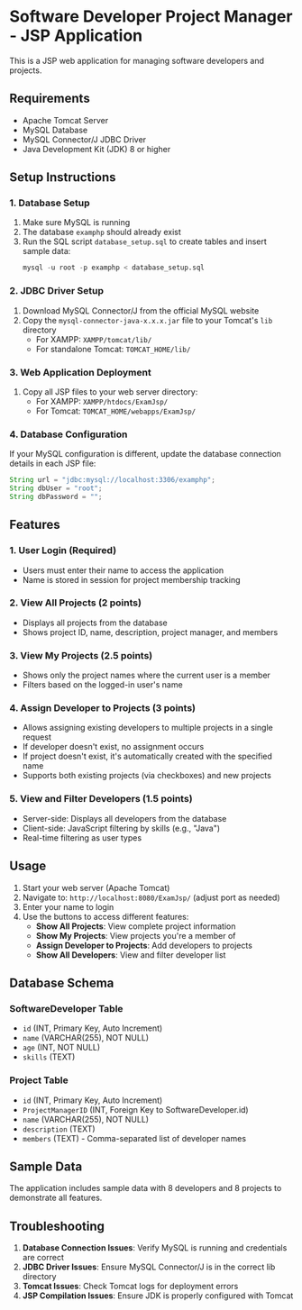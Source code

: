 # Software Developer Project Manager - JSP Application

This is a JSP web application for managing software developers and projects.

## Requirements

- Apache Tomcat Server
- MySQL Database
- MySQL Connector/J JDBC Driver
- Java Development Kit (JDK) 8 or higher

## Setup Instructions

### 1. Database Setup
1. Make sure MySQL is running
2. The database `examphp` should already exist
3. Run the SQL script `database_setup.sql` to create tables and insert sample data:
   ```sql
   mysql -u root -p examphp < database_setup.sql
   ```

### 2. JDBC Driver Setup
1. Download MySQL Connector/J from the official MySQL website
2. Copy the `mysql-connector-java-x.x.x.jar` file to your Tomcat's `lib` directory
   - For XAMPP: `XAMPP/tomcat/lib/`
   - For standalone Tomcat: `TOMCAT_HOME/lib/`

### 3. Web Application Deployment
1. Copy all JSP files to your web server directory:
   - For XAMPP: `XAMPP/htdocs/ExamJsp/`
   - For Tomcat: `TOMCAT_HOME/webapps/ExamJsp/`

### 4. Database Configuration
If your MySQL configuration is different, update the database connection details in each JSP file:
```java
String url = "jdbc:mysql://localhost:3306/examphp";
String dbUser = "root";
String dbPassword = "";
```

## Features

### 1. User Login (Required)
- Users must enter their name to access the application
- Name is stored in session for project membership tracking

### 2. View All Projects (2 points)
- Displays all projects from the database
- Shows project ID, name, description, project manager, and members

### 3. View My Projects (2.5 points)
- Shows only the project names where the current user is a member
- Filters based on the logged-in user's name

### 4. Assign Developer to Projects (3 points)
- Allows assigning existing developers to multiple projects in a single request
- If developer doesn't exist, no assignment occurs
- If project doesn't exist, it's automatically created with the specified name
- Supports both existing projects (via checkboxes) and new projects

### 5. View and Filter Developers (1.5 points)
- Server-side: Displays all developers from the database
- Client-side: JavaScript filtering by skills (e.g., "Java")
- Real-time filtering as user types

## Usage

1. Start your web server (Apache Tomcat)
2. Navigate to: `http://localhost:8080/ExamJsp/` (adjust port as needed)
3. Enter your name to login
4. Use the buttons to access different features:
   - **Show All Projects**: View complete project information
   - **Show My Projects**: View projects you're a member of
   - **Assign Developer to Projects**: Add developers to projects
   - **Show All Developers**: View and filter developer list

## Database Schema

### SoftwareDeveloper Table
- `id` (INT, Primary Key, Auto Increment)
- `name` (VARCHAR(255), NOT NULL)
- `age` (INT, NOT NULL)
- `skills` (TEXT)

### Project Table
- `id` (INT, Primary Key, Auto Increment)
- `ProjectManagerID` (INT, Foreign Key to SoftwareDeveloper.id)
- `name` (VARCHAR(255), NOT NULL)
- `description` (TEXT)
- `members` (TEXT) - Comma-separated list of developer names

## Sample Data

The application includes sample data with 8 developers and 8 projects to demonstrate all features.

## Troubleshooting

1. **Database Connection Issues**: Verify MySQL is running and credentials are correct
2. **JDBC Driver Issues**: Ensure MySQL Connector/J is in the correct lib directory
3. **Tomcat Issues**: Check Tomcat logs for deployment errors
4. **JSP Compilation Issues**: Ensure JDK is properly configured with Tomcat
